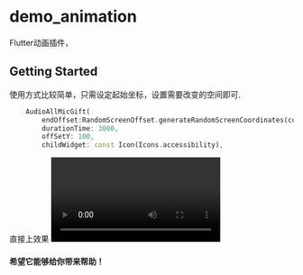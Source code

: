 # demo_animation

Flutter动画插件，

## Getting Started

使用方式比较简单，只需设定起始坐标，设置需要改变的空间即可.
```Dart
    AudioAllMicGift(
        endOffset:RandomScreenOffset.generateRandomScreenCoordinates(context),
        durationTime: 3000,
        offSetY: 100,
        childWidget: const Icon(Icons.accessibility),
```


直接上效果
![mp4](/images/iShot_2023-05-18_15.46.37.mp4)

#### 希望它能够给你带来帮助！
